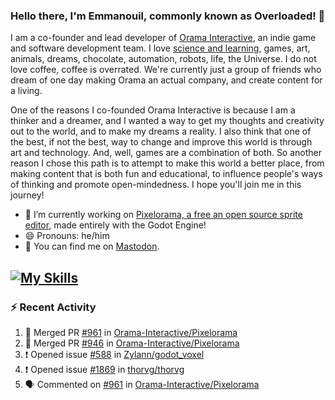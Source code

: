 ### Hello there, I'm Emmanouil, commonly known as Overloaded! 👋
I am a co-founder and lead developer of [Orama Interactive](https://www.oramainteractive.com/), an indie game and software development team. I love [science and learning](https://github.com/OverloadedOrama/KnowledgeBase), games, art, animals, dreams, chocolate, automation, robots, life, the Universe. I do not love coffee, coffee is overrated. We're currently just a group of friends who dream of one day making Orama an actual company, and create content for a living.

One of the reasons I co-founded Orama Interactive is because I am a thinker and a dreamer, and I wanted a way to get my thoughts and creativity out to the world, and to make my dreams a reality. I also think that one of the best, if not the best, way to change and improve this world is through art and technology. And, well, games are a combination of both. So another reason I chose this path is to attempt to make this world a better place, from making content that is both fun and educational, to influence people's ways of thinking and promote open-mindedness. I hope you'll join me in this journey!

- 🔭 I’m currently working on [Pixelorama, a free an open source sprite editor](https://github.com/Orama-Interactive/Pixelorama), made entirely with the Godot Engine!
- 😄 Pronouns: he/him
- 🐘 You can find me on <a rel="me" href="https://mastodon.social/@Overloaded">Mastodon</a>.

[![My Skills](https://skillicons.dev/icons?i=godot,py,cpp,cs,git,linux,html)](https://skillicons.dev)
---

### :zap: Recent Activity

<!--START_SECTION:activity-->
1. 🎉 Merged PR [#961](https://github.com/Orama-Interactive/Pixelorama/pull/961) in [Orama-Interactive/Pixelorama](https://github.com/Orama-Interactive/Pixelorama)
2. 🎉 Merged PR [#946](https://github.com/Orama-Interactive/Pixelorama/pull/946) in [Orama-Interactive/Pixelorama](https://github.com/Orama-Interactive/Pixelorama)
3. ❗ Opened issue [#588](https://github.com/Zylann/godot_voxel/issues/588) in [Zylann/godot_voxel](https://github.com/Zylann/godot_voxel)
4. ❗ Opened issue [#1869](https://github.com/thorvg/thorvg/issues/1869) in [thorvg/thorvg](https://github.com/thorvg/thorvg)
5. 🗣 Commented on [#961](https://github.com/Orama-Interactive/Pixelorama/pull/961#issuecomment-1869844873) in [Orama-Interactive/Pixelorama](https://github.com/Orama-Interactive/Pixelorama)
<!--END_SECTION:activity-->

<!--
**OverloadedOrama/OverloadedOrama** is a ✨ _special_ ✨ repository because its `README.md` (this file) appears on your GitHub profile.

Here are some ideas to get you started:

- 👯 I’m looking to collaborate on ...
- 🤔 I’m looking for help with ...
- 💬 Ask me about ...
- 📫 How to reach me: ...
- ⚡ Fun fact: ...
-->
